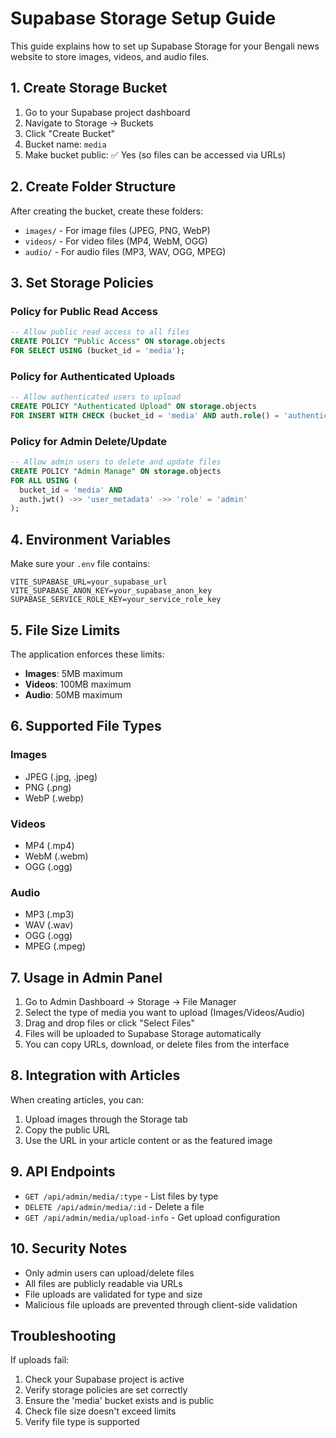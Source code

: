 # Supabase Storage Setup Guide

This guide explains how to set up Supabase Storage for your Bengali news website to store images, videos, and audio files.

## 1. Create Storage Bucket

1. Go to your Supabase project dashboard
2. Navigate to Storage → Buckets
3. Click "Create Bucket"
4. Bucket name: `media`
5. Make bucket public: ✅ Yes (so files can be accessed via URLs)

## 2. Create Folder Structure

After creating the bucket, create these folders:
- `images/` - For image files (JPEG, PNG, WebP)
- `videos/` - For video files (MP4, WebM, OGG)
- `audio/` - For audio files (MP3, WAV, OGG, MPEG)

## 3. Set Storage Policies

### Policy for Public Read Access

```sql
-- Allow public read access to all files
CREATE POLICY "Public Access" ON storage.objects
FOR SELECT USING (bucket_id = 'media');
```

### Policy for Authenticated Uploads

```sql
-- Allow authenticated users to upload
CREATE POLICY "Authenticated Upload" ON storage.objects
FOR INSERT WITH CHECK (bucket_id = 'media' AND auth.role() = 'authenticated');
```

### Policy for Admin Delete/Update

```sql
-- Allow admin users to delete and update files
CREATE POLICY "Admin Manage" ON storage.objects
FOR ALL USING (
  bucket_id = 'media' AND 
  auth.jwt() ->> 'user_metadata' ->> 'role' = 'admin'
);
```

## 4. Environment Variables

Make sure your `.env` file contains:

```env
VITE_SUPABASE_URL=your_supabase_url
VITE_SUPABASE_ANON_KEY=your_supabase_anon_key
SUPABASE_SERVICE_ROLE_KEY=your_service_role_key
```

## 5. File Size Limits

The application enforces these limits:
- **Images**: 5MB maximum
- **Videos**: 100MB maximum  
- **Audio**: 50MB maximum

## 6. Supported File Types

### Images
- JPEG (.jpg, .jpeg)
- PNG (.png)
- WebP (.webp)

### Videos
- MP4 (.mp4)
- WebM (.webm)
- OGG (.ogg)

### Audio
- MP3 (.mp3)
- WAV (.wav)
- OGG (.ogg)
- MPEG (.mpeg)

## 7. Usage in Admin Panel

1. Go to Admin Dashboard → Storage → File Manager
2. Select the type of media you want to upload (Images/Videos/Audio)
3. Drag and drop files or click "Select Files"
4. Files will be uploaded to Supabase Storage automatically
5. You can copy URLs, download, or delete files from the interface

## 8. Integration with Articles

When creating articles, you can:
1. Upload images through the Storage tab
2. Copy the public URL 
3. Use the URL in your article content or as the featured image

## 9. API Endpoints

- `GET /api/admin/media/:type` - List files by type
- `DELETE /api/admin/media/:id` - Delete a file
- `GET /api/admin/media/upload-info` - Get upload configuration

## 10. Security Notes

- Only admin users can upload/delete files
- All files are publicly readable via URLs
- File uploads are validated for type and size
- Malicious file uploads are prevented through client-side validation

## Troubleshooting

If uploads fail:
1. Check your Supabase project is active
2. Verify storage policies are set correctly
3. Ensure the 'media' bucket exists and is public
4. Check file size doesn't exceed limits
5. Verify file type is supported